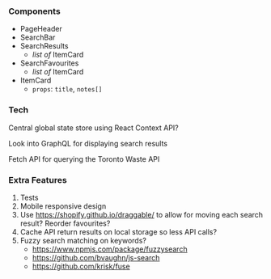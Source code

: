 ### Components

- PageHeader
- SearchBar
- SearchResults
  - _list of_ ItemCard
- SearchFavourites
  - _list of_ ItemCard
- ItemCard
  - `props`: `title`, `notes[]`



### Tech

Central global state store using React Context API?

Look into GraphQL for displaying search results

Fetch API for querying the Toronto Waste API





### Extra Features

1. Tests
2. Mobile responsive design
3. Use https://shopify.github.io/draggable/ to allow for moving each search result? Reorder favourites?
4. Cache API return results on local storage so less API calls?
5. Fuzzy search matching on keywords?
   - https://www.npmjs.com/package/fuzzysearch
   - https://github.com/bvaughn/js-search
   - https://github.com/krisk/fuse
